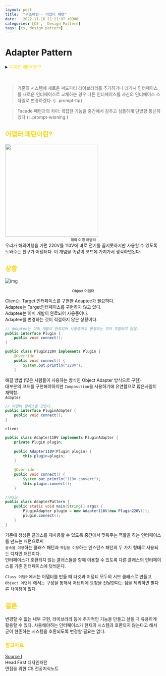 ```yaml
---
layout: post
title:  "구조패턴 - 어댑터 패턴"
date:   2022-11-16 21:21:07 +0900
categories: [CS ,  Design Pattern]
tags: [cs, design pattern]
---
```

# Adapter Pattern

<details>
<summary><span style="color: gold"> 디자인 패턴이란? </span></summary>
<div markdown="1">
## <span style="color: gold"> 디자인 패턴이란? </span>
- 디자인 패턴은 소프트웨어 공학의 소프트웨어 설계에서 공통으로 발생하는 문제를 자주 쓰이는 설계 방법을 정리한 패턴이다.
- 디자인 패턴을 참고하여 개발하면 효율성과 유지보수성, 운용성이 높아지며, 프로그램 최적화가 된다고 한다.
　 

디자인 패턴을 목적과 범위로 나눌수 있다

|구분|유형|설명|
|:---:|:---:|:---|
| |생성|객체 인스턴스 생성에 관여, 클래스 정의와 객체 생성 방식을 구조화, 캡슐화를 수행|
|목적|구조|더 큰 구조 형성 목적으로 클래스나 객체의 조합을 다루는 패턴|
|    |행위|클래스나 객체들이 상호작용하는 방법과 역할 분담을 다루는 패턴|
|범위|클래스|클래스간 관련성(상속), 컴파일 시 정적으로 결정|
|    |객체|객체 간 관련성을 다루는 패턴, 런타임 시 동적으로 결정|

---
</div>
</details>  
  
　

>기존의 시스템에 새로운 써드파티 라이브러리를 추가하거나 레거시 인터페이스를 새로운 인터페이스로 교체하는 경우
>다른 인터페이스를 자신의 인터페이스 스타일로 변경하겠다.
{: .prompt-tip}

>Facade 패턴과의 차이: 복잡한 기능을 중간에서 감추고 심플하게 단방향 통신하겠다
{: .prompt-warning }

## <span style="color: gold"> 어댑터 패턴이란? </span>

<img src="https://sitem.ssgcdn.com/83/84/78/item/1000034788483_i1_1100.jpg" width="300" height="300">
<center><small> 해외 여행 어댑터 </small></center>  
우리가 해외여행을 가면 220V를 110V에 바로 전기를 꼽지못하지만 사용할 수 있도록 도와주는 친구가 어댑터다.  
이 개념을 똑같이 코드에 가져가서 생각하면된다.


## <span style="color: gold"> 상황 </span>
  

![img](https://t1.daumcdn.net/cfile/tistory/24231F4C575EACA210)

<center><small> Object 어뎁터 </small></center>

Client는 Target 인터페이스를 구현한 Adaptee가 필요하다.  
Adaptee는 Target인터페이스를 구현하지 않고 있다.  
Adaptee는 이미 개발이 완료되어 사용중이다.  
Adaptee를 변경하는 것이 적절하지 않은 상황이다.  

```java
// Adaptee는 이미 개발이 완료되어 사용중이고 변경하는 것이 적절하지 않음.
public interface Plugin {
    public void connect();
}

public class Plugin220V implements Plugin {
    @Override
    public void connect() {
        System.out.println("220V");
    }
```
해결 방법 (많은 사람들이 사용하는 방식인 Object Adapter 방식으로 구현)  
대부분의 코드를 구현해야하지만 `Composition`을 사용하기에 유연함으로 많은사람이 채택함.  
`Adapter`
```java 
// 어뎁터 클래스를 만든다.
public interface PluginAdapter {
    public void connect();
}
```
`client`
```java
public class Adapter110V implements PluginAdapter {
    private Plugin plugin;
	
    public Adapter110V(Plugin plugin) {
        this.plugin=plugin;
    }
    
    @Override
    public void connect() {
        System.out.println("110v convert");
        this.plugin.connect();
    }

//main
public class AdapterPattern {
    public static void main(String[] args) {
        PluginAdapter plugin = new Adapter110V(new Plugin220V());
        plugin.connect();
    }
}
```

기존에 생성된 클래스를 재사용할 수 있도록 중간에서 맞춰주는 역할을 하는 인터페이스를 만드는 패턴으로써  
`상속을 이용`하는 클래스 패턴과 `위임을 이용`하는 인스턴스 패턴의 두 가지 형태로 사용되는 디자인 패턴이다.  
인터페이스가 호환되지 않는 클래스들을 함께 이용할 수 있도록 다른 클래스의 인터페이스를 기존 인터페이스에 덧씌운다.  


`Class 어댑터`에서는 어댑터를 만들 때 타겟과 어댑티 모두의 서브 클래스로 만들고,  
`Object 어댑터 `에서는 구성을 통해서 어댑티에 요청을 전달한다는 점을 제외하면 별다른 차이점이 없다

## <span style="color: gold"> 결론 </span>

변경할 수 없는 내부 구현, 라이브러리 등에 추가적인 기능을 만들고 싶을 때 유용하게 활용할 수 있다.
사용해야하는 인터페이스가 현재의 시스템과 호환되지 않는다고 해서 굳이 현존하는 시스템을 호환되도록 변경할 필요는 없다.


### <span style="color: gold"> 참고자료 </span>

[Source Ⅰ](https://www.coursera.org/lecture/design-patterns/2-1-6-adapter-pattern-RRZST)  
Head First 디자인패턴  
면접을 위한 CS 전공지식노트